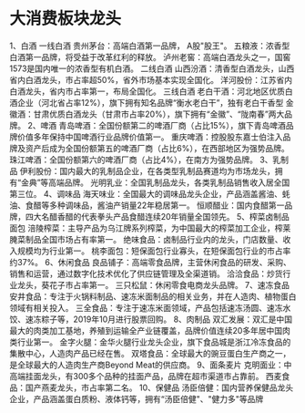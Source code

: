 # 大消费板块龙头

1、白酒
一线白酒
贵州茅台：高端白酒第一品牌， A股"股王"。
五粮液：浓香型白酒第一品牌，将受益于改革红利的释放。
泸州老窖：高端白酒龙头之一，国窖1573是国内唯一的浓香型有机白酒。
二线白酒
山西汾酒：清香型白酒龙头，山西省内白酒龙头，市占率超50%，省外市场基本实现全国化。
洋河股份：江苏省内白酒龙头，省内市占率第一，布局全国化。
三线白酒
老白干酒：河北地区优质白酒企业（河北省占率12%），旗下拥有知名品牌“衡水老白干”，独有老白干香型
金徽酒：甘肃优质白酒龙头（甘肃市占率20%），旗下拥有“金徽”、“陇南春”两大品牌。
2、啤酒
青岛啤酒：全国份额第二的啤酒厂商（占比15%），旗下青岛啤酒品牌价值多年保持中国啤酒行业品牌价值第一。
重庆啤酒：控股股东嘉士伯注入品牌及资产后成为全国份额第五的啤酒厂商（占比6%），在西部地区为强势品牌。
珠江啤酒：全国份额第六的啤酒厂商（占比4%），在南方为强势品牌。
3、乳制品
伊利股份：国内最大的乳制品企业，在各类型乳制品赛道均为市场龙头，拥有“金典”等高端品牌。
光明乳业：全国乳制品龙头，各类乳制品销售收入居全国第三位。
4、调味品
海天味业：全国最大的调味品龙头企业，产品涵盖酱油、蚝油、食醋等多种调味品，酱油产销量22年稳居第一。
恒顺醋业：国内食醋第一品牌，四大名醋香醋的代表拳头产品食醋连续20年销量全国领先。
5、榨菜卤制品面包
涪陵榨菜：主导产品为乌江牌系列榨菜，为中国最大的榨菜加工企业，榨莱腌菜制品全国市场占有率第一。
绝味食品：卤制品行业内的龙头，门店数量、收入规模均为行业第一。
桃李面包：短保面包行业寡头，在短保面包行业的市占率约37%。
6、休闲食品
良品铺子：高端零食品牌，主营休闲食品的研发、采购、销售和运营，通过数字化技术优化了供应链管理及全渠道销。
洽洽食品：炒货行业龙头，葵花子市占率第一。
三只松鼠：休闲零食电商龙头品牌。
7、速冻食品
安井食品：专注于火锅料制品、速冻米面制品的相关业务，并在人造肉、植物蛋白领域有相关投入。
三全食品：专注于速冻米面领域，产品包括速冻汤圆、速冻水饺、速冻粽子等，2019年10月进行股票回购。
8、肉制品
双汇发展：双汇是中国最大的肉类加工基地，养殖到运输全产业链覆盖，品牌价值连续20多年居中国肉类行业第一。
金字火腿：金华火腿行业龙头企业，旗下食品城是浙江冷冻食品的集散中心，人造肉产品已经在售。
双塔食品：全球最大的豌豆蛋白生产商之一，是全球最大的人造肉生产商Beyond Meat的供应商。
9、面条麦片
克明面业：中高端挂面龙头，有300多个品种的挂面产品，品牌在超市渠道市占靠前。
西麦食品：国产燕麦龙头，市占率第二名。
10、保健品
汤臣倍健：国内营养保健品龙头企业，产品涵盖蛋白质粉、液体钙等，拥有“汤臣倍健"、"健力多"等品牌